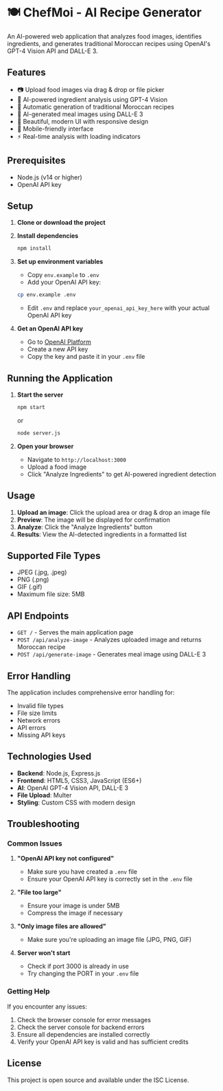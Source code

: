 # 🍽️ ChefMoi - AI Recipe Generator

An AI-powered web application that analyzes food images, identifies ingredients, and generates traditional Moroccan recipes using OpenAI's GPT-4 Vision API and DALL-E 3.

## Features

- 📷 Upload food images via drag & drop or file picker
- 🤖 AI-powered ingredient analysis using GPT-4 Vision
- 🍳 Automatic generation of traditional Moroccan recipes
- 🎨 AI-generated meal images using DALL-E 3
- 🎨 Beautiful, modern UI with responsive design
- 📱 Mobile-friendly interface
- ⚡ Real-time analysis with loading indicators

## Prerequisites

- Node.js (v14 or higher)
- OpenAI API key

## Setup

1. **Clone or download the project**

2. **Install dependencies**
   ```bash
   npm install
   ```

3. **Set up environment variables**
   - Copy `env.example` to `.env`
   - Add your OpenAI API key:
   ```bash
   cp env.example .env
   ```
   - Edit `.env` and replace `your_openai_api_key_here` with your actual OpenAI API key

4. **Get an OpenAI API key**
   - Go to [OpenAI Platform](https://platform.openai.com/api-keys)
   - Create a new API key
   - Copy the key and paste it in your `.env` file

## Running the Application

1. **Start the server**
   ```bash
   npm start
   ```
   or
   ```bash
   node server.js
   ```

2. **Open your browser**
   - Navigate to `http://localhost:3000`
   - Upload a food image
   - Click "Analyze Ingredients" to get AI-powered ingredient detection

## Usage

1. **Upload an image**: Click the upload area or drag & drop an image file
2. **Preview**: The image will be displayed for confirmation
3. **Analyze**: Click the "Analyze Ingredients" button
4. **Results**: View the AI-detected ingredients in a formatted list

## Supported File Types

- JPEG (.jpg, .jpeg)
- PNG (.png)
- GIF (.gif)
- Maximum file size: 5MB

## API Endpoints

- `GET /` - Serves the main application page
- `POST /api/analyze-image` - Analyzes uploaded image and returns Moroccan recipe
- `POST /api/generate-image` - Generates meal image using DALL-E 3

## Error Handling

The application includes comprehensive error handling for:
- Invalid file types
- File size limits
- Network errors
- API errors
- Missing API keys

## Technologies Used

- **Backend**: Node.js, Express.js
- **Frontend**: HTML5, CSS3, JavaScript (ES6+)
- **AI**: OpenAI GPT-4 Vision API, DALL-E 3
- **File Upload**: Multer
- **Styling**: Custom CSS with modern design

## Troubleshooting

### Common Issues

1. **"OpenAI API key not configured"**
   - Make sure you have created a `.env` file
   - Ensure your OpenAI API key is correctly set in the `.env` file

2. **"File too large"**
   - Ensure your image is under 5MB
   - Compress the image if necessary

3. **"Only image files are allowed"**
   - Make sure you're uploading an image file (JPG, PNG, GIF)

4. **Server won't start**
   - Check if port 3000 is already in use
   - Try changing the PORT in your `.env` file

### Getting Help

If you encounter any issues:
1. Check the browser console for error messages
2. Check the server console for backend errors
3. Ensure all dependencies are installed correctly
4. Verify your OpenAI API key is valid and has sufficient credits

## License

This project is open source and available under the ISC License. 